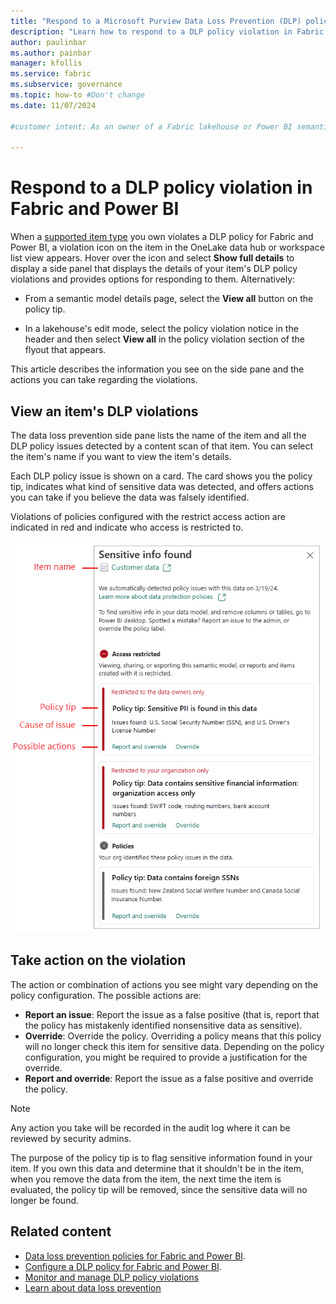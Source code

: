 ```yaml
---
title: "Respond to a Microsoft Purview Data Loss Prevention (DLP) policy violation in Fabric and Power BI"
description: "Learn how to respond to a DLP policy violation in Fabric and Power BI."
author: paulinbar
ms.author: painbar
manager: kfollis
ms.service: fabric
ms.subservice: governance
ms.topic: how-to #Don't change
ms.date: 11/07/2024

#customer intent: As an owner of a Fabric lakehouse or Power BI semantic model, I want to understand how to deal with DLP policy violations on those items.

---
```


# Respond to a DLP policy violation in Fabric and Power BI

When a [supported item type](/purview/dlp-powerbi-get-started#supported-item-types) you own violates a DLP policy for Fabric and Power BI, a violation icon on the item in the OneLake data hub or workspace list view appears. Hover over the icon and select **Show full details** to display a side panel that displays the details of your item's DLP policy violations and provides options for responding to them. Alternatively:

* From a semantic model details page, select the **View all** button on the policy tip.

* In a lakehouse's edit mode, select the policy violation notice in the header and then select **View all** in the policy violation section of the flyout that appears.

This article describes the information you see on the side pane and the actions you can take regarding the violations.

## View an item's DLP violations

The data loss prevention side pane lists the name of the item and all the DLP policy issues detected by a content scan of that item. You can select the item's name if you want to view the item's details.

Each DLP policy issue is shown on a card. The card shows you the policy tip, indicates what kind of sensitive data was detected, and offers actions you can take if you believe the data was falsely identified.

Violations of policies configured with the restrict access action are indicated in red and indicate who access is restricted to.  

![Screenshot of DLP policies side pane.](./media/data-loss-prevention-respond/purview-dlp-override-pane.png)

## Take action on the violation

The action or combination of actions you see might vary depending on the policy configuration. The possible actions are:

* **Report an issue**: Report the issue as a false positive (that is, report that the policy has mistakenly identified nonsensitive data as sensitive).
* **Override**: Override the policy. Overriding a policy means that this policy will no longer check this item for sensitive data. Depending on the policy configuration, you might be required to provide a justification for the override.
* **Report and override**: Report the issue as a false positive and override the policy.

>[!NOTE]
> Any action you take will be recorded in the audit log where it can be reviewed by security admins.
>
> The purpose of the policy tip is to flag sensitive information found in your item. If you own this data and determine that it shouldn't be in the item, when you remove the data from the item, the next time the item is evaluated, the policy tip will be removed, since the sensitive data will no longer be found.

## Related content

* [Data loss prevention policies for Fabric and Power BI](./data-loss-prevention-overview.md).
* [Configure a DLP policy for Fabric and Power BI](./data-loss-prevention-configure.md).
* [Monitor and manage DLP policy violations](./data-loss-prevention-monitor.md)
* [Learn about data loss prevention](/microsoft-365/compliance/dlp-learn-about-dlp)